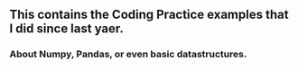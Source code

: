 ## This contains the Coding Practice examples that I did since last yaer.

### About Numpy, Pandas, or even basic datastructures.
